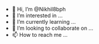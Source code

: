- 👋 Hi, I’m @Nikhil8bph
- 👀 I’m interested in ...
- 🌱 I’m currently learning ...
- 💞️ I’m looking to collaborate on ...
- 📫 How to reach me ...

<!---
Nikhil8bph/Nikhil8bph is a ✨ special ✨ repository because its `README.md` (this file) appears on your GitHub profile.
You can click the Preview link to take a look at your changes.
--->
